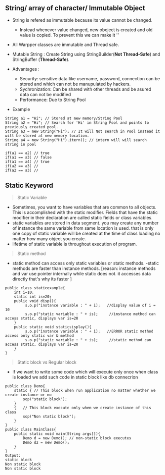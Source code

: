 ## String/ array of character/ Immutable Object
- String is refered as immutable because its value cannot be changed. 
	- Instead whenever value changed, new obeject is created and old value is copied. To prevent this we can make it ''
- All Warpper classes are immutable and Thread safe.

- Mutable String : Create String using StringBuilder(**Not Thread-Safe**) and StringBuffer (**Thread-Safe**).
- Advantages : 
	- Security: sensitive data like username, password, connection can be stored and which can not be manupulated by hackers.
	- Sychronization: Can be shared with other threads and be asured data can not be modified
	- Performance: Due to String Pool
 - Example
```
String a1 = "Hi"; // Stored at new memory/String Pool
String a2 = "Hi"; // Search for 'Hi' in String Pool and points to previously created pool.
String a3 = new String("Hi"); // It will Not search in Pool instead it will be stored at new memory location.
String a4 = new String("Hi").itern(); // intern will will search string in pool

if(a1 == a2) // true
if(a1 == a3) // false
if(a1 == a4) // true
if(a2 == a3) //
if(a2 == a3) // 
```
   


## Static Keyword
> Static Variable
- Sometimes, you want to have variables that are common to all objects. This is accomplished with the static modifier. Fields that have the static modifier in their declaration are called static fields or class variables.
- static variables are stored in data segment. you may create any number of instance the same variable from same location is used.
that is only one copy of static variable will be created at the time of class loading no matter how many object you create.
- lifetime of static variable is throughout execution of program.
> Static method
- static method can access only static variables or static methods.
-static methods are faster than instance methods.
[reason: instance methods and var use pointer internally while static does not. it accesses data directly that's why its faster ]
```
public class staticexample{
	int i=10;
	static int is=20;
	public void disp(){
	     s.o.p("instance variable : " + i);   //display value of i = 10
	     s.o.p("static variable : " + is);     //instance method can access static, displays var is=20
	}
	public static void staticsisplay(){
	     s.o.p("instance variable : " + i);   //ERROR static method access only static var & method
	     s.o.p("static variable : " + is);     //static method can access static, displays var is=20
	}
}
```
> Static block vs Regular block
- If we want to write some code which will execute only once when class is loaded we add such code in static block like db connecrion
```
public class Demo{
	static { // This block when run application no matter whether we create instance or no
		sop("static block");
	}
	{	// This block execute only when we create instance of this class
		sop("Non static block");
	}
}
public class MainClass{
	public static void main(String args[]){
		Demo d = new Demo(); // non-static block executes
		Demo d2 = new Demo();
	}
}
Output:
static block
Non static block
Non static block
```




